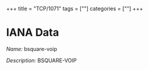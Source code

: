 +++
title = "TCP/1071"
tags = [""]
categories = [""]
+++

# IANA Data

_Name:_ bsquare-voip

_Description:_ BSQUARE-VOIP

